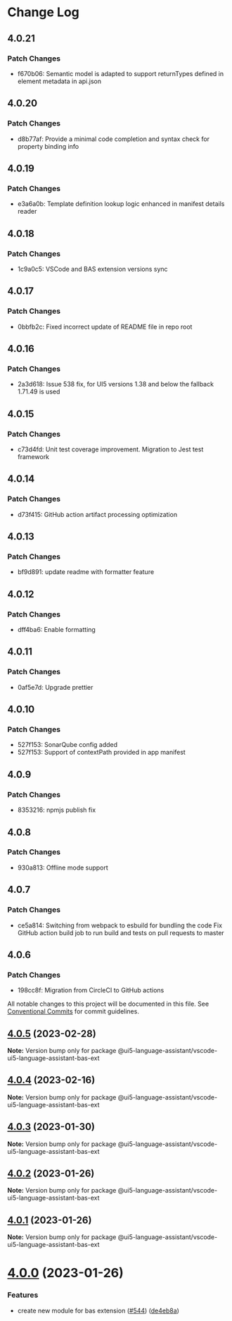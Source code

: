 # Change Log

## 4.0.21

### Patch Changes

- f670b06: Semantic model is adapted to support returnTypes defined in element metadata in api.json

## 4.0.20

### Patch Changes

- d8b77af: Provide a minimal code completion and syntax check for property binding info

## 4.0.19

### Patch Changes

- e3a6a0b: Template definition lookup logic enhanced in manifest details reader

## 4.0.18

### Patch Changes

- 1c9a0c5: VSCode and BAS extension versions sync

## 4.0.17

### Patch Changes

- 0bbfb2c: Fixed incorrect update of README file in repo root

## 4.0.16

### Patch Changes

- 2a3d618: Issue 538 fix, for UI5 versions 1.38 and below the fallback 1.71.49 is used

## 4.0.15

### Patch Changes

- c73d4fd: Unit test coverage improvement. Migration to Jest test framework

## 4.0.14

### Patch Changes

- d73f415: GitHub action artifact processing optimization

## 4.0.13

### Patch Changes

- bf9d891: update readme with formatter feature

## 4.0.12

### Patch Changes

- dff4ba6: Enable formatting

## 4.0.11

### Patch Changes

- 0af5e7d: Upgrade prettier

## 4.0.10

### Patch Changes

- 527f153: SonarQube config added
- 527f153: Support of contextPath provided in app manifest

## 4.0.9

### Patch Changes

- 8353216: npmjs publish fix

## 4.0.8

### Patch Changes

- 930a813: Offline mode support

## 4.0.7

### Patch Changes

- ce5a814: Switching from webpack to esbuild for bundling the code
  Fix GitHub action build job to run build and tests on pull requests to master

## 4.0.6

### Patch Changes

- 198cc8f: Migration from CircleCI to GitHub actions

All notable changes to this project will be documented in this file.
See [Conventional Commits](https://conventionalcommits.org) for commit guidelines.

## [4.0.5](https://github.com/SAP/ui5-language-assistant/compare/v4.0.4...v4.0.5) (2023-02-28)

**Note:** Version bump only for package @ui5-language-assistant/vscode-ui5-language-assistant-bas-ext

## [4.0.4](https://github.com/SAP/ui5-language-assistant/compare/v4.0.3...v4.0.4) (2023-02-16)

**Note:** Version bump only for package @ui5-language-assistant/vscode-ui5-language-assistant-bas-ext

## [4.0.3](https://github.com/SAP/ui5-language-assistant/compare/v4.0.2...v4.0.3) (2023-01-30)

**Note:** Version bump only for package @ui5-language-assistant/vscode-ui5-language-assistant-bas-ext

## [4.0.2](https://github.com/SAP/ui5-language-assistant/compare/v4.0.1...v4.0.2) (2023-01-26)

**Note:** Version bump only for package @ui5-language-assistant/vscode-ui5-language-assistant-bas-ext

## [4.0.1](https://github.com/SAP/ui5-language-assistant/compare/v4.0.0...v4.0.1) (2023-01-26)

**Note:** Version bump only for package @ui5-language-assistant/vscode-ui5-language-assistant-bas-ext

# [4.0.0](https://github.com/SAP/ui5-language-assistant/compare/v3.3.1...v4.0.0) (2023-01-26)

### Features

- create new module for bas extension ([#544](https://github.com/SAP/ui5-language-assistant/issues/544)) ([de4eb8a](https://github.com/SAP/ui5-language-assistant/commit/de4eb8a813ef5d6dc193fbd73bef075504ad571a))
